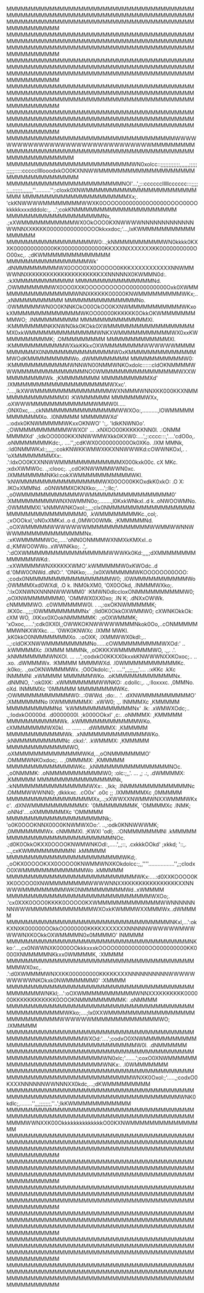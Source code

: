 MMMMMMMMMMMMMMMMMMMMMMMMMMMMMMMMMMMMMMMMMMMMMMMMMMMMMMMMMMMMMMMMMMMMMMMMMMMMMMMMMMMMMMMMMMMMMMMMMMMMMMMMMMMMMMMMMMMMMMMMMMMMMMMM
MMMMMMMMMMMMMMMMMMMMMMMMMMMMMMMMMMMMMMMMMMMMMMMMMMMMMMMMMMMMMMMMMMMMMMMMMMMMMMMMMMMMMMMMMMMMMMMMMMMMMMMMMMMMMMMMMMMMMMMMMMMMMMMM
MMMMMMMMMMMMMMMMMMMMMMMMMMMMMMMMMMMMMMMMMMMMMMMMMMMMMMMMMMMMMMMMMMMMMMMMMMMMMMMMMMMMMMMMMMMMMMMMMMMMMMMMMMMMMMMMMMMMMMMMMMMMMMMM
MMMMMMMMMMMMMMMMMMMMMMMMMMMMMMMMMMMMMMMMMMMMMMMMMMMMMMMMMMMMMMMMMMMMMMMMMMMMMMMMMMMMMMMMMMMMMMMMMMMMMMMMMMMMMMMMMMMMMMMMMMMMMMMM
MMMMMMMMMMMMMMMMMMMMMMMMMMMMMMMMMMMMMMMMMMMMMMMMMMMMMMMMMMMMMMMMMMMMMMMMMMMMMMMMMMMMMMMMMMMMMMMMMMMMMMMMMMMMMMMMMMMMMMMMMMMMMMMM
MMMMMMMMMMMMMMMMMMMMMMMMMMMMMMMMMMMWWWWWWWWWWWWWWWWWWWWWWWWWWWWWWWMMMMMMMMMMMMMMMMMMMMMMMMMMMMMMMMMMMMMMMMMMMMMMMMMMMMMMMMMMMMMM
MMMMMMMMMMMMMMMMMMMMMMMMMMWN0xolcc::;;;;;;;;;;;;,,,,,,;;;;;;;;;;:::::cccccllllooodxkOO0KXNNWWMMMMMMMMMMMMMMMMMMMMMMMMMMMMMMMMMMM
MMMMMMMMMMMMMMMMMMMMMMMMNOl'...',;::cccccclllllcccccc:::;;;;;,,,;;;;;;,,,,,,,''..........'';:cloxk0XNWMMMMMMMMMMMMMMMMMMMMMMMMMM
MMMMMMMMMMMMMMMMMMMMMMXx;. 'ckKNWWWWMMMMMMMMWWXK0OOOO000000000O0000OOOO00OOkkkkkxxxdddolc:,.      ..';cokKNMMMMMMMMMMMMMMMMMMMMM
MMMMMMMMMMMMMMMMMMMMNx, .;xXWMMMMMMMMMMMWX0OkOOO0KXNWWWWNNNNNNNNNNNNNWWNNXXKKKK000000000000OOOkkxxdoc;'...,lxKWMMMMMMMMMMMMMMMMM
MMMMMMMMMMMMMMMMMMW0:..;kNMMMMMMMMMMWN0kkkk0KXXK000000000000KK0000000000000KKXXXNXXXXXXXKK0000000000OO00xc,. .;dKWMMMMMMMMMMMMMM
MMMMMMMMMMMMMMMMMWk' .dNMMMMMMMMMWX0OOO0XX0OOOOO0KKKXXXXXXXXXXXNNWMMWWNNXKKKKKKKKKKKKKKKKKKKKXXNNNNNX0KWMMN0d:. .:kXMMMMMMMMMMMM
MMMMMMMMMMMMMMMMNd. ,OWMMMMMMMWX0OO0XXKOOOOOOOOOOO00000000000Oxk0XWMMMMMMMMMMMMMMMMWNNXKKKKK00000KNWMMMMMMMMMWKx;..,xNMMMMMMMMMM
MMMMMMMMMMMMMMMNo. :0WMMMMMWN0O0KNNKOkO00OkOO0KXNWMMMMMMMMMMMWKxokXMMMMMMMMMMMMMMWKOO00000KKKKKK0OkkOKWMMMMMMMMMWO; .lNMMMMMMMMM
MMMMMMMMMMMMMMXl. :KMMMMMMMNKKNWN0kk0KOkk0XWMMMMMMMMMMMMMMMMMMMX0xkWMMMMMMMMMMMMMMWNKXWMMMMMMMMMMMWX0xxKWMMMMMMMMMK; .OMMMMMMMMM
MMMMMMMMMMMMMXl. :KMMMMMMMMMMMWXkkKKkxOXWMMMMMMMMWWWWWWMMMMMMMMMMX0NMMMMMMMMMMMMMMW0xKMMMMMMMMMMMMMMMWOdKMMMMMMMMMWo..dWMMMMMMMM
MMMMMMMMMMMW0:  :KMMMMMMMMMMMMWNNWN00NMMWNKOxdolc::::::cldOKNMMMMWWWMMMMMMMMMMMMMMNO0WMMMMMMMMMMMMMMMMWXXWMMMMMMMMWk. ;KMMMMMMMM
MMMMMMMMMMXd' .lXMMMMMMMMMMMMMMMMMMMMWXxc'.           .'....,lkXWWMMMMMMMMMMMMMMMMWXNMMMWNNXKK000KKXNMMMMMMMMMMMMMMXl  :KWMMMMMM
MMMMMMMWXx,  .oXWWWMMMMMMMMMMMMMWMMW0l.....          ;0NX0xc,...,ckNMMMMMMMMMMMMMMMWWXOo:,..........,lOWMMMMMMMMMMMMXo. .l0NMMMM
MMMMMWXd'  ..:odxk0KNWMMMMMWKxxOKNWO'  ':,.          'ldkKNWN0o'. .;OWMMMMMMMMMMWWXOl'         ...    .xNXOO00KKKKKKNN0l. .:ONMM
MMMMXd' .;ldkOO0000KKXNNWWMWXkk0KXW0:....',;:cccc:::,'....'cdO0o,. .oNMMMMMMMKdc:,.          ....'',;cdKWX0O00000000Ok0XKo. .lXM
MMNk, .:ld0NMMWKxl:;,,,,;:cokKNWKKWMWXKKXNNWWWKd:cOWWNKOxl,.  .   'oXMMMMMMMMXx:.    .':ldxOO0KXXNNWWMMMMMMMMMMMMMX000kxk00c. cX
MKc. ;xdxXWMW0c. .,:clooc;.  .,cdOKNWWMMWWN0xc. .lXMMMMMMMNKkl:cokXWMMMMMMMMMMMWKl. 'kNWMMMMMMMMMMMMMMMMMWX00OO00KKOxdkK0xkO: .O
X: .lKOxXMMNd. .o0NWMMXOKNXko:,....';:llc;'. .,o0WMMMMMMMMMMMMWWMMMMMMMMMMMMMMMMM0' :XMMMMMMMMMWNXNWMMN0o;........,l0KxkWNkxl..d
k..oNWOOWMNo. ;0WMMMMXl.'kNMMWNKOxol:;,,,;clx0NMMMMMMMMMMMMMMMMMMMMMMMMMMMMMMMMMM0, .kWMMMMMMMMKc.,col;. .;xOOOkxl,'oN0xXMKxl..o
d.,0MWO0WMk. ;KMMMMMNd.  .,oOXWMMMMMWWWWWWWMMMMMMMMMMMMMWWMMWWNNWWWMMMMMMMMMMMMMMNx. .:xKWMMMMMWOc,.....'oNN0ONMMMWXNMXkKMXxl..o
d.;KMWO0WWo..xWWNKko;. .',. .':dOXWMMMMMMMMMMMMMMMMMWWWKk0Kd:,,,,;dXMMMMMMMMMMMMMMWKd:. .:xXWMMMMWNXKKKKXWMO'.kWMMMMMW0xKWOdc..d
d.'0MW0ONWd..dNO:'.    'ONKko;....;lx0XWMMMMMWKOOOOOO00OOO: .;codx0NMMMMMMMMMMMMMMMMMW0;   .l0WMMMMMMMMMMMWo  ;0WMMMXxd0WXdl, .O
k. lNM0kXM0, 'OX0OOkd, .lNMMMWXko;.  .':lxOXNWNXNNNNWWWMM0' :KMWN0dlccloxONMMMMMMMMMMW0;     ,oOXNWMMMMMMM0,   'OMMWX0XX0xo; .lN
K; .dNXxOWWk. cNMMMMWO. .c0WMMMMMW0l.  .  ..,:oxOKNWMMMMMK; .lKX0c..,,;;;l0WMMMMMMMMNx' .;lld0K0OkkOXWMMW0;     cXWNKOkkOk:  cXM
WO, .lXKxx0XOokNMMMMMK:   .;oOXWMMMK; 'xOxoc,.....';cdk0XX0l,;OWWKOKNWWWWWMMMNkok0Oo,..cONMMMMMMMWNKXWXkc.  ... '0WK0KNWXc .lXMM
MWKl. ,kK0kkO0NMMMMMMMXo.     .:oOXK; .lXMMWWX0kdl:,.. ..,:cldOKXNWWMMMMMMMMMNo......cOWMMMMMMMMMWXOd:'   ..    .kWMMMMXc .lXMMM
MMMNk,  ,oOKKKXWMMMMMMMWO,  .,,.  .'.   ;kNMMMMMMMWNXOl.  ... ...',:codxkO0KKXX0kxxkKNWWWNXXKOxoc;.. ..  .xo.   .dWMMMWx. :KMMMM
MMMMWXd.  .l0WMMMMMMMMMMMKc. ;k0ko;.     .,oxOKNWMMMMWx. ;O0Okdolc:,'..   ....'',,,;;,,,,'....    .:xKKc .kXc    lNMMMNl .xWMMMM
MMMMMMWKo. .oKMMMMMMMMMMMMNx. .dNMNO,         .':ok0XK: .xWMMMMMMMWWNKO:  .cdollc:,.  .,:lloxxxc. ,0MMNo. oXd.   lNMMMXc '0MMMMM
MMMMMMMMWKc. ;OWMMMMMMMMMMMW0:..:0WWd. ;do:..      .'.  .dXNWMMMMMMMMMMO' ;XMMMMMMNo  lXWMMMMMMX: .xWW0;  .,.    lNMMMXc ,KMMMMM
MMMMMMMMMMNd. 'kWMMMMMMMMMMMMNx' .lk: .xWMWXOdc;..        .,:lodxkO0000d. .d0000000l. ;k000OOkxl'  ,c:.         .oNMMMX: ,KMMMMM
MMMMMMMMMMMWk. .kWMMMMMMMMMMMMWKo.    cXMMMMMMMWX0kl.               ...      ......     ..                      .dWMMMX: ,KMMMMM
MMMMMMMMMMMMWk. .xNMMMMMMMMMMMMMWKo.  ;kNMMMMMMMMMMNc .ckxl:'.                                                  .kWMMMX: ,KMMMMM
MMMMMMMMMMMMMWO, .oXMMMMMMMMMMMMMMWKd,..,oONMMMMMMMO' .OMMMWNKOxdoc;.                                       ..  ,0MMMMX: ,KMMMMM
MMMMMMMMMMMMMMWKc. ,kNMMMMMMMMMMMMMMMNOc. .,o0NMMMK: .oNMMMMMMMMMMMW0;  :olc:;,,'.               ...   ,;  .:, .dWMMMMX: ,KMMMMM
MMMMMMMMMMMMMMMMNk, .:kNMMMMMMMMMMMMMMMWXx:. .,lkk; .lNMMMMMMMMMMMMMNc .OMMMWWWNN0;  ,dkkkxc. .cO0x' .o0c  ;; .lXMMMMMXc ,0MMMMM
MMMMMMMMMMMMMMMMMMXx,..;xXWWXXNWMMWNXXWMMMWKxc'.    .dXNWMMMMMMMMMMMX: '0MMMMMMMMK, 'OMMMMXc .lNMK; .oNNd'....oXMMMMMMXc 'OMMMMM
MMMMMMMMMMMMMMMMMMMMNk;. 'o0K0OOOKNNX00O0KNWMWXOo:'. ..,:odk0KNNWWWMK; ,0MMMMMMMWx. cNMMMXl. ;KWXl  'odl;. .:ONMMMMMMMNl .kMMMMM
MMMMMMMMMMMMMMMMMMMMMMNOc. .;d0K0OkkOKXX0OOOOKNWMWNKOdl:,.....',,;::,  .cxkkkOOkd'  ;xkkd;   '::,.   ...,cxKWMMMMMMMMMNl .kMMMMM
MMMMMMMMMMMMMMMMMMMMMMMMWKd;. .,oOKX0OOOOKXX0OOOO0KNWMMWNXKOkdolcc:;,,''''.................'',;;clodxO0XWMMMMMMMMMMMMMWo .kMMMMM
MMMMMMMMMMMMMMMMMMMMMMMMMMMWKx:....:d0XXKOOOO0KXK0OOOO0XNWMMMMMMMMWWWWNNXXKKKKKKKKKKKKKKKXXNNWWWMMMMMMMMMWK0NMMMMMMMMMWd..xWMMMM
MMMMMMMMMMMMMMMMMMMMMMMMMMMMMMWXOo;. .'cx0XXK0OOO0KKKK0OOOO0KXWMMMMMMMMMMMMMWWNNNNNNNNWWWMMMMMMMMMMMMMWXOxkKWMMMWXXMMMWx..dWMMMM
MMMMMMMMMMMMMMMMMMMMMMMMMMMMMMMMMMNKxl,...':okKXNXK000000OOkkOO000000KKKKXXXXXXXNNNNNWWWWWWMWWWWWNXK0OkkOXWMMMMN0x0MMMMO' lNMMMM
MMMMMMMMMMMMMMMMMMMMMMMMMMMMMMMMMMMMMMNKko:'...,cx0NWWNXK0000OOkkkxxxkOOOO0000000000OO000000000KK0000XNMMMMMNKkxx0WMMMMK, :XMMMM
MMMMMMMMMMMMMMMMMMMMMMMMMMMMMMMMMMMMMMMMMMWX0xc,. .':d0XWMMMMWNXXKK000000000KKKKKXXXNNNNNNNNNNWWWWWWWWWWNKOkxk0NWMMMMMM0' :XMMMM
MMMMMMMMMMMMMMMMMMMMMMMMMMMMMMMMMMMMMMMMMMMMMMWNKkl;...':oOXWMMMMMMMMMMMWNNXXXKKKKKKK000000KKKKKKKKKKKK0OOOKNMMMMMMMMMK: .oNMMMM
MMMMMMMMMMMMMMMMMMMMMMMMMMMMMMMMMMMMMMMMMMMMMMMMMMMWKko;....;lx0XXWMMMMMMMMMMMMMMMMMMMMMMMMMMMMMWWWWWWMMMMMMMMMMMMMMWO; .lXMMMMM
MMMMMMMMMMMMMMMMMMMMMMMMMMMMMMMMMMMMMMMMMMMMMMMMMMMMMMMWXOd:'....';codxO0XNWMMMMMMMMMMMMMMMMMMMMMMMMMMMMMMMMMMMMMMW0l. .dNMMMMMM
MMMMMMMMMMMMMMMMMMMMMMMMMMMMMMMMMMMMMMMMMMMMMMMMMMMMMMMMMMMWN0xlc;'.......';coxO0XNWMMMMMMMMMMMMMMMMMMMMMMMMMMWNKx:. .l0WMMMMMMM
MMMMMMMMMMMMMMMMMMMMMMMMMMMMMMMMMMMMMMMMMMMMMMMMMMMMMMMMMMMMMMMMMWNXK0Oxol:;'.....,;codxO0KXXXNNNNNNWWNNNXX0kdc,...;dKWMMMMMMMMM
MMMMMMMMMMMMMMMMMMMMMMMMMMMMMMMMMMMMMMMMMMMMMMMMMMMMMMMMMMMMMMMMMMMMMMMMMMMWNK0kdlc;,........'',,,;;;;;;;,''..';lkKWMMMMMMMMMMMM
MMMMMMMMMMMMMMMMMMMMMMMMMMMMMMMMMMMMMMMMMMMMMMMMMMMMMMMMMMMMMMMMMMMMMMMMMMMMMMMMMMWWNXXK00OkkkkkkkkkkkkkkO00KXNWMMMMMMMMMMMMMMMM
MMMMMMMMMMMMMMMMMMMMMMMMMMMMMMMMMMMMMMMMMMMMMMMMMMMMMMMMMMMMMMMMMMMMMMMMMMMMMMMMMMMMMMMMMMMMMMMMMMMMMMMMMMMMMMMMMMMMMMMMMMMMMMMM
MMMMMMMMMMMMMMMMMMMMMMMMMMMMMMMMMMMMMMMMMMMMMMMMMMMMMMMMMMMMMMMMMMMMMMMMMMMMMMMMMMMMMMMMMMMMMMMMMMMMMMMMMMMMMMMMMMMMMMMMMMMMMMMM
MMMMMMMMMMMMMMMMMMMMMMMMMMMMMMMMMMMMMMMMMMMMMMMMMMMMMMMMMMMMMMMMMMMMMMMMMMMMMMMMMMMMMMMMMMMMMMMMMMMMMMMMMMMMMMMMMMMMMMMMMMMMMMMM
MMMMMMMMMMMMMMMMMMMMMMMMMMMMMMMMMMMMMMMMMMMMMMMMMMMMMMMMMMMMMMMMMMMMMMMMMMMMMMMMMMMMMMMMMMMMMMMMMMMMMMMMMMMMMMMMMMMMMMMMMMMMMMMM
MMMMMMMMMMMMMMMMMMMMMMMMMMMMMMMMMMMMMMMMMMMMMMMMMMMMMMMMMMMMMMMMMMMMMMMMMMMMMMMMMMMMMMMMMMMMMMMMMMMMMMMMMMMMMMMMMMMMMMMMMMMMMMMM
MMMMMMMMMMMMMMMMMMMMMMMMMMMMMMMMMMMMMMMMMMMMMMMMMMMMMMMMMMMMMMMMMMMMMMMMMMMMMMMMMMMMMMMMMMMMMMMMMMMMMMMMMMMMMMMMMMMMMMMMMMMMMMMM
